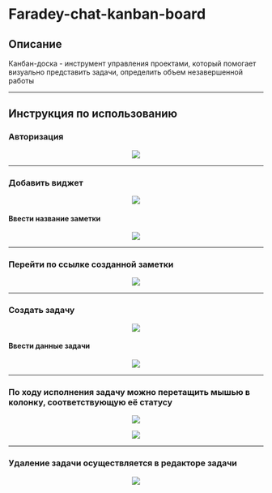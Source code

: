 # Faradey-chat-kanban-board




## Описание

Канбан-доска - инструмент управления проектами, который помогает визуально представить задачи, определить объем незавершенной работы

---

## Инструкция по использованию
### Авторизация
<p align="center">
  <img src="https://github.com/FaradeyApp/.github/blob/main/images/kanban-board/1.1.1.PNG">
</p>

---

### Добавить виджет
<p align="center">
  <img src="https://github.com/FaradeyApp/.github/blob/main/images/kanban-board/1.2.jpg">
</p>

#### Ввести название заметки
<p align="center">
  <img src="https://github.com/FaradeyApp/.github/blob/main/images/kanban-board/2.PNG">
</p>

---

### Перейти по ссылке созданной заметки
<p align="center">
  <img src="https://github.com/FaradeyApp/.github/blob/main/images/kanban-board/3.PNG">
</p> 

---

### Создать задачу
<p align="center">
  <img src="https://github.com/FaradeyApp/.github/blob/main/images/kanban-board/4.PNG">
</p>

#### Ввести данные задачи
<p align="center">
  <img src="https://github.com/FaradeyApp/.github/blob/main/images/kanban-board/5.PNG">
</p>

---

### По ходу исполнения задачу можно перетащить мышью в колонку, соответствующую её статусу
<p align="center">
  <img src="https://github.com/FaradeyApp/.github/blob/main/images/kanban-board/6.PNG">
</p>
<p align="center">
  <img src="https://github.com/FaradeyApp/.github/blob/main/images/kanban-board/7.PNG">
</p>

---

### Удаление задачи осуществляется в редакторе задачи
<p align="center">
  <img src="https://github.com/FaradeyApp/.github/blob/main/images/kanban-board/8.PNG">
</p>
